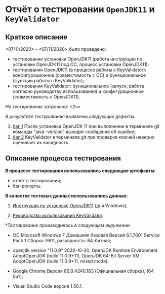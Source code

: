 # **Отчёт о тестировании `OpenJDK11` и `KeyValidator`**

## **Краткое описание**

<07/11/2020> - <07/11/2020> было проведено:
- тестирование установки OpenJDK11 (работа инструкции по установке OpenJDK11 под ОС, процесс установки OpenJDK11);
- тестирования OpenJDK11 (в процессе работы с KeyValidator):  конфигурационное (совместимость с ОС) и функциональное  (функции работы с KeyValidator); 
- тестирования  KeyValidator: функциональное (запуск, работа согласно руководству использования) и конфигурационное (совместимость с OpenJDK11).

*На тестирование затрачено:* <2ч>

*В результате тестирования выявлены следующие дефекты:*
1. [баг 1](https://github.com/Nazilyash/HomeWorkJava1.1.1/issues/1) После установки OpenJDK 11 при выполнении в терминале git команды "java -version" выходит сообщение об ошибке;
1. [баг 2](https://github.com/Nazilyash/HomeWorkJava1.1.1/issues/2) KeyValidator в терминале git при проверке ключей неверно оценивает их валидность.

## **Описание процесса тестирования**

**В процессе тестирования использовались следующие артефакты:**

- отчет о тестировании;   
- баг-репорты.


**В качестве тестовых данных использовались данные:**

1. [Инструкция по установке OpenJDK11](https://github.com/netology-code/javaqa-homeworks/blob/master/intro/openjdk11-manual.md) (для Windows);

1. [Руководство использования KeyValidator](https://github.com/netology-code/javaqa-homeworks/blob/master/intro/user-manual.md).


**Тестирование производилось в следующем окружении:*

- ОС Microsoft Windows 7 Домашняя базовая Версия 6.1.7601 Service Pack 1 Сборка 7601, разрядность: 64-битная;

- openjdk version "11.0.9" 2020-10-20, OpenJDK Runtime Environment AdoptOpenJDK (build 11.0.9+11),
OpenJDK 64-Bit Server VM AdoptOpenJDK (build 11.0.9+11, mixed mode);

- Google Chrome Версия 86.0.4240.183 (Официальная сборка), (64 бит);

- Visual Studio Code версия 1.50.1.